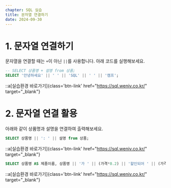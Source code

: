 ```yaml
---
chapter: SQL 실습
title: 문자열 연결하기
date: 2024-09-30
---
```


# 1. 문자열 연결하기

문자열을 연결할 때는 `+`이 아닌 `||`를 사용합니다. 아래 코드를 실행해보세요.

```sql
-- SELECT 상품명 + 설명 from 상품;
SELECT '안녕하세요' || ' ' || 'SQL' || ' ' || '캠프';
```
::a[실습환경 바로가기]{class='btn-link' href="https://sql.weniv.co.kr/" target="\_blank"}

# 2. 문자열 연결 활용

아래와 같이 상품명과 설명을 연결하여 출력해보세요.

```sql
SELECT 상품명 || ': ' || 설명 from 상품;
```
::a[실습환경 바로가기]{class='btn-link' href="https://sql.weniv.co.kr/" target="\_blank"}

```sql
SELECT 상품명 AS 제품이름, 상품명 || '가 ' || (가격*0.2) || '할인되어 ' || (가격*0.8) || '에 판매합니다!' AS 홍보문구 FROM 상품;
```
::a[실습환경 바로가기]{class='btn-link' href="https://sql.weniv.co.kr/" target="\_blank"}

